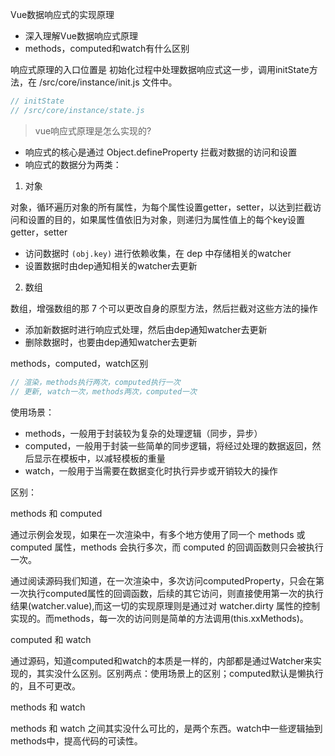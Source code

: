 Vue数据响应式的实现原理

- 深入理解Vue数据响应式原理
- methods，computed和watch有什么区别

响应式原理的入口位置是 初始化过程中处理数据响应式这一步，调用initState方法，在 /src/core/instance/init.js 文件中。

```js
// initState
// /src/core/instance/state.js
```

> vue响应式原理是怎么实现的?

- 响应式的核心是通过 Object.defineProperty 拦截对数据的访问和设置
- 响应式的数据分为两类：

1. 对象

对象，循环遍历对象的所有属性，为每个属性设置getter，setter，以达到拦截访问和设置的目的，如果属性值依旧为对象，则递归为属性值上的每个key设置getter，setter

- 访问数据时 `(obj.key)` 进行依赖收集，在 dep 中存储相关的watcher
- 设置数据时由dep通知相关的watcher去更新

2. 数组

数组，增强数组的那 7 个可以更改自身的原型方法，然后拦截对这些方法的操作

- 添加新数据时进行响应式处理，然后由dep通知watcher去更新
- 删除数据时，也要由dep通知watcher去更新

methods，computed，watch区别

```js
// 渲染，methods执行两次，computed执行一次
// 更新, watch一次，methods两次，computed一次
```

使用场景：

- methods，一般用于封装较为复杂的处理逻辑（同步，异步）
- computed，一般用于封装一些简单的同步逻辑，将经过处理的数据返回，然后显示在模板中，以减轻模板的重量
- watch，一般用于当需要在数据变化时执行异步或开销较大的操作

区别：

methods 和 computed

通过示例会发现，如果在一次渲染中，有多个地方使用了同一个 methods 或 computed 属性，methods 会执行多次，而 computed 的回调函数则只会被执行一次。

通过阅读源码我们知道，在一次渲染中，多次访问computedProperty，只会在第一次执行computed属性的回调函数，后续的其它访问，则直接使用第一次的执行结果(watcher.value),而这一切的实现原理则是通过对 watcher.dirty 属性的控制实现的。而methods，每一次的访问则是简单的方法调用(this.xxMethods)。

computed 和 watch

通过源码，知道computed和watch的本质是一样的，内部都是通过Watcher来实现的，其实没什么区别。区别两点：使用场景上的区别；computed默认是懒执行的，且不可更改。

methods 和 watch

methods 和 watch 之间其实没什么可比的，是两个东西。watch中一些逻辑抽到methods中，提高代码的可读性。